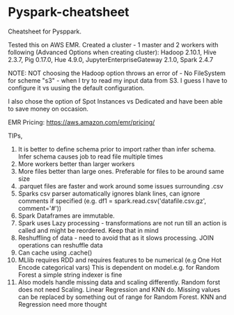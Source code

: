 # Pyspark-cheatsheet

Cheatsheet for Pysppark. 

Tested this on AWS EMR.
Created a cluster - 1 master and 2 workers with following (Advanced Options when creating cluster): Hadoop 2.10.1, Hive 2.3.7, Pig 0.17.0, Hue 4.9.0, JupyterEnterpriseGateway 2.1.0, Spark 2.4.7

NOTE: NOT choosing the Hadoop option throws an error of - No FileSystem for scheme "s3" - when I try to read my input data from S3. I guess I have to configure it vs uusing the default configuration.

I also chose the option of Spot Instances vs Dedicated and have been able to save money on occasion.

EMR Pricing: https://aws.amazon.com/emr/pricing/

TIPs,
1) It is better to define schema prior to import rather than infer schema. Infer schema causes job to read file multiple times
2) More workers better than larger workers
3) More files better than large ones. Preferable for files to be around same size
4) .parquet files are faster and work around some issues surrounding .csv
5) Sparks csv parser automatically ignores blank lines, can ignore comments if specified (e.g. df1 = spark.read.csv('datafile.csv.gz', comment='#'))
6) Spark Dataframes are immutable.
7) Spark uses Lazy processing - transformations are not run till an action is called and might be reordered. Keep that in mind
8) Reshuffling of data - need to avoid that as it slows processing. JOIN operations can reshuffle data
9) Can cache using .cache()
10) MLlib requires RDD and requires features to be numerical (e.g One Hot Encode categorical vars) This is dependent on model.e.g. for Random Forest a simple string indexer is fine
11) Also models handle missing data and scaling differently. Random forst does not need Scaling. Linear Regression and KNN do. Missing values can be replaced by something out of range for Random Forest. KNN and Regression need more thought
